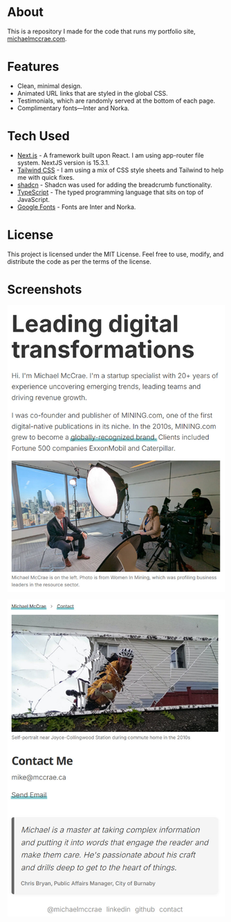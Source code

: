 # About

This is a repository I made for the code that runs my portfolio site, [michaelmccrae.com](https://michaelmccrae.com/). 

# Features

- Clean, minimal design. 
- Animated URL links that are styled in the global CSS. 
- Testimonials, which are randomly served at the bottom of each page. 
- Complimentary fonts—Inter and Norka. 

# Tech Used

- [Next.js](https://nextjs.org) - A framework built upon React. I am using app-router file system. NextJS version is 15.3.1. 
- [Tailwind CSS](https://tailwindcss.com/) - I am using a mix of CSS style sheets and Tailwind to help me with quick fixes.
- [shadcn](https://ui.shadcn.com/) - Shadcn was used for adding the breadcrumb functionality.
- [TypeScript](https://www.typescriptlang.org/) - The typed programming language that sits on top of JavaScript. 
- [Google Fonts](https://fonts.google.com/) - Fonts are Inter and Norka.

# License

This project is licensed under the MIT License. Feel free to use, modify, and distribute the code as per the terms of the license.

# Screenshots

![Home](https://raw.githubusercontent.com/michaelmccrae/Portfolio-Michael-McCrae/refs/heads/main/main/public/homepage.jpg)

![Contact](https://raw.githubusercontent.com/michaelmccrae/Portfolio-Michael-McCrae/refs/heads/main/main/public/contact.jpg)
